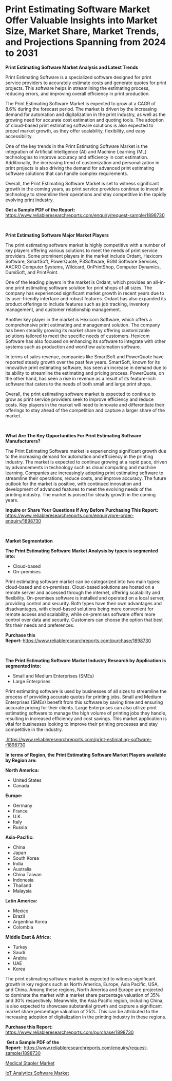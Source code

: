 <p><h1>Print Estimating Software Market Offer Valuable Insights into Market Size, Market Share, Market Trends, and Projections Spanning from 2024 to 2031</h1></p><p><strong>Print Estimating Software Market Analysis and Latest Trends</strong></p>
<p><p>Print Estimating Software is a specialized software designed for print service providers to accurately estimate costs and generate quotes for print projects. This software helps in streamlining the estimating process, reducing errors, and improving overall efficiency in print production.</p><p>The Print Estimating Software Market is expected to grow at a CAGR of 8.6% during the forecast period. The market is driven by the increasing demand for automation and digitalization in the print industry, as well as the growing need for accurate cost estimation and quoting tools. The adoption of cloud-based print estimating software solutions is also expected to propel market growth, as they offer scalability, flexibility, and easy accessibility.</p><p>One of the key trends in the Print Estimating Software Market is the integration of Artificial Intelligence (AI) and Machine Learning (ML) technologies to improve accuracy and efficiency in cost estimation. Additionally, the increasing trend of customization and personalization in print projects is also driving the demand for advanced print estimating software solutions that can handle complex requirements.</p><p>Overall, the Print Estimating Software Market is set to witness significant growth in the coming years, as print service providers continue to invest in technology to streamline their operations and stay competitive in the rapidly evolving print industry.</p></p>
<p><strong>Get a Sample PDF of the Report:&nbsp;</strong> <a href="https://www.reliableresearchreports.com/enquiry/request-sample/1898730">https://www.reliableresearchreports.com/enquiry/request-sample/1898730</a></p>
<p>&nbsp;</p>
<p><strong>Print Estimating Software Major Market Players</strong></p>
<p><p>The print estimating software market is highly competitive with a number of key players offering various solutions to meet the needs of print service providers. Some prominent players in the market include Ordant, Hexicom Software, SmartSoft, PowerQuote, P3Software, RGM Software Services, AACRO Computer Systems, Wildcard, OnPrintShop, Computer Dynamics, DumiSoft, and PrintPoint.</p><p>One of the leading players in the market is Ordant, which provides an all-in-one print estimating software solution for print shops of all sizes. The company has experienced significant market growth in recent years due to its user-friendly interface and robust features. Ordant has also expanded its product offerings to include features such as job tracking, inventory management, and customer relationship management.</p><p>Another key player in the market is Hexicom Software, which offers a comprehensive print estimating and management solution. The company has been steadily growing its market share by offering customizable solutions tailored to meet the specific needs of customers. Hexicom Software has also focused on enhancing its software to integrate with other systems such as production and workflow automation software.</p><p>In terms of sales revenue, companies like SmartSoft and PowerQuote have reported steady growth over the past few years. SmartSoft, known for its innovative print estimating software, has seen an increase in demand due to its ability to streamline the estimating and pricing process. PowerQuote, on the other hand, has seen a rise in revenue as a result of its feature-rich software that caters to the needs of both small and large print shops.</p><p>Overall, the print estimating software market is expected to continue to grow as print service providers seek to improve efficiency and reduce costs. Key players in the market will need to innovate and differentiate their offerings to stay ahead of the competition and capture a larger share of the market.</p></p>
<p>&nbsp;</p>
<p><strong>What Are The Key Opportunities For Print Estimating Software Manufacturers?</strong></p>
<p><p>The Print Estimating Software market is experiencing significant growth due to the increasing demand for automation and efficiency in the printing industry. The market is expected to continue growing at a rapid pace, driven by advancements in technology such as cloud computing and machine learning. Companies are increasingly adopting print estimating software to streamline their operations, reduce costs, and improve accuracy. The future outlook for the market is positive, with continued innovation and development of advanced features to meet the evolving needs of the printing industry. The market is poised for steady growth in the coming years.</p></p>
<p><strong>Inquire or Share Your Questions If Any Before Purchasing This Report:</strong> <a href="https://www.reliableresearchreports.com/enquiry/pre-order-enquiry/1898730">https://www.reliableresearchreports.com/enquiry/pre-order-enquiry/1898730</a></p>
<p>&nbsp;</p>
<p><strong>Market Segmentation</strong></p>
<p><strong>The Print Estimating Software Market Analysis by types is segmented into:</strong></p>
<p><ul><li>Cloud-based</li><li>On-premises</li></ul></p>
<p><p>Print estimating software market can be categorized into two main types: cloud-based and on-premises. Cloud-based solutions are hosted on a remote server and accessed through the internet, offering scalability and flexibility. On-premises software is installed and operated on a local server, providing control and security. Both types have their own advantages and disadvantages, with cloud-based solutions being more convenient for remote access and scalability, while on-premises software offers more control over data and security. Customers can choose the option that best fits their needs and preferences.</p></p>
<p><strong>Purchase this Report:&nbsp;</strong><a href="https://www.reliableresearchreports.com/purchase/1898730">https://www.reliableresearchreports.com/purchase/1898730</a></p>
<p>&nbsp;</p>
<p><strong>The Print Estimating Software Market Industry Research by Application is segmented into:</strong></p>
<p><ul><li>Small and Medium Enterprises (SMEs)</li><li>Large Enterprises</li></ul></p>
<p><p>Print estimating software is used by businesses of all sizes to streamline the process of providing accurate quotes for printing jobs. Small and Medium Enterprises (SMEs) benefit from this software by saving time and ensuring accurate pricing for their clients. Large Enterprises can also utilize print estimating software to manage the high volume of printing jobs they handle, resulting in increased efficiency and cost savings. This market application is vital for businesses looking to improve their printing processes and stay competitive in the industry.</p></p>
<p><a href="https://www.reliableresearchreports.com/print-estimating-software-r1898730">&nbsp;https://www.reliableresearchreports.com/print-estimating-software-r1898730</a></p>
<p><strong>In terms of Region, the Print Estimating Software Market Players available by Region are:</strong></p>
<p>
    <p> <strong> North America: </strong>
        <ul>
            <li>United States</li>
            <li>Canada</li>
        </ul>
        </p> 
    <p> <strong> Europe: </strong>
        <ul>
            <li>Germany</li>
            <li>France</li>
            <li>U.K.</li>
            <li>Italy</li>
            <li>Russia</li>
        </ul>
        </p> 
    <p> <strong> Asia-Pacific: </strong>
        <ul>
            <li>China</li>
            <li>Japan</li>
            <li>South Korea</li>
            <li>India</li>
            <li>Australia</li>
            <li>China Taiwan</li>
            <li>Indonesia</li>
            <li>Thailand</li>
            <li>Malaysia</li>
        </ul>
        </p> 
    <p> <strong> Latin America: </strong>
        <ul>
            <li>Mexico</li>
            <li>Brazil</li>
            <li>Argentina Korea</li>
            <li>Colombia</li>
        </ul>
        </p> 
    <p> <strong> Middle East & Africa: </strong>
        <ul>
            <li>Turkey</li>
            <li>Saudi</li>
            <li>Arabia</li>
            <li>UAE</li>
            <li>Korea</li>
        </ul>
    </p>
    </p>
<p><p>The print estimating software market is expected to witness significant growth in key regions such as North America, Europe, Asia Pacific, USA, and China. Among these regions, North America and Europe are projected to dominate the market with a market share percentage valuation of 35% and 30% respectively. Meanwhile, the Asia Pacific region, including China, is also expected to showcase substantial growth and capture a significant market share percentage valuation of 25%. This can be attributed to the increasing adoption of digitalization in the printing industry in these regions.</p></p>
<p><strong>Purchase this Report: </strong><a href="https://www.reliableresearchreports.com/purchase/1898730">https://www.reliableresearchreports.com/purchase/1898730</a></p>
<p>&nbsp;<strong>Get a Sample PDF of the Report:&nbsp;&nbsp;</strong><a href="https://www.reliableresearchreports.com/enquiry/request-sample/1898730">https://www.reliableresearchreports.com/enquiry/request-sample/1898730</a></p>
<p><strong></strong></p>
<p><p><a href="https://view.publitas.com/reportprime-1/medical-stapler-market-trends-and-analysis-opportunities-and-challenges-for-future-growth-2024-2031/">Medical Stapler Market</a></p><p><a href="https://github.com/qrkceaah30/Market-Research-Report-List-1/blob/main/iot-analytics-software-market.md">IoT Analytics Software Market</a></p></p>